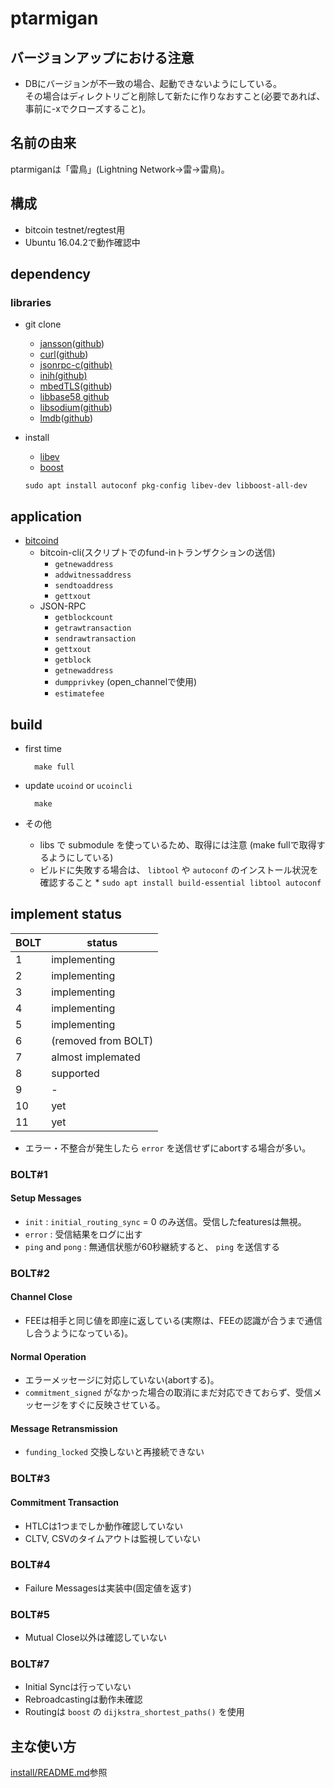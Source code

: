 # ptarmigan

## バージョンアップにおける注意

* DBにバージョンが不一致の場合、起動できないようにしている。  
  その場合はディレクトリごと削除して新たに作りなおすこと(必要であれば、事前に-xでクローズすること)。

## 名前の由来

ptarmiganは「雷鳥」(Lightning Network→雷→雷鳥)。  

## 構成

* bitcoin testnet/regtest用
* Ubuntu 16.04.2で動作確認中

## dependency

### libraries

* git clone
  * [jansson](http://www.digip.org/jansson/)([github](https://github.com/akheron/jansson))
  * [curl](https://curl.haxx.se/)([github](https://github.com/curl/curl))
  * [jsonrpc-c(github)](https://github.com/hmng/jsonrpc-c)
  * [inih(github)](https://github.com/benhoyt/inih)
  * [mbedTLS](https://tls.mbed.org/)([github](https://github.com/ARMmbed/mbedtls))
  * [libbase58 github](https://github.com/luke-jr/libbase58)
  * [libsodium](https://download.libsodium.org/doc/)([github](https://github.com/jedisct1/libsodium))
  * [lmdb](https://symas.com/lightning-memory-mapped-database/)([github](https://github.com/LMDB/lmdb))

* install
  * [libev](http://software.schmorp.de/pkg/libev.html)
  * [boost](http://www.boost.org/)

  `sudo apt install autoconf pkg-config libev-dev libboost-all-dev`

## application

* [bitcoind](https://github.com/bitcoin/bitcoin)
  * bitcoin-cli(スクリプトでのfund-inトランザクションの送信)
    * `getnewaddress`
    * `addwitnessaddress`
    * `sendtoaddress`
    * `gettxout`
  * JSON-RPC
    * `getblockcount`
    * `getrawtransaction`
    * `sendrawtransaction`
    * `gettxout`
    * `getblock`
    * `getnewaddress`
    * `dumpprivkey` (open_channelで使用)
    * `estimatefee`

## build

* first time

        make full

* update `ucoind` or `ucoincli`

        make

* その他
  * libs で submodule を使っているため、取得には注意 (make fullで取得するようにしている)
  * ビルドに失敗する場合は、 `libtool` や `autoconf` のインストール状況を確認すること
        * `sudo apt install build-essential libtool autoconf`

## implement status

| BOLT | status |
|------|-------|
|  1   | implementing |
|  2   | implementing |
|  3   | implementing |
|  4   | implementing |
|  5   | implementing |
|  6   | (removed from BOLT) |
|  7   | almost implemated |
|  8   | supported |
|  9   | - |
|  10  | yet |
|  11  | yet |

* エラー・不整合が発生したら `error` を送信せずにabortする場合が多い。

### BOLT#1

#### Setup Messages

* `init` : `initial_routing_sync` = 0 のみ送信。受信したfeaturesは無視。
* `error` : 受信結果をログに出す
* `ping` and `pong` : 無通信状態が60秒継続すると、 `ping` を送信する

### BOLT#2

#### Channel Close

* FEEは相手と同じ値を即座に返している(実際は、FEEの認識が合うまで通信し合うようになっている)。

#### Normal Operation

* エラーメッセージに対応していない(abortする)。
* `commitment_signed` がなかった場合の取消にまだ対応できておらず、受信メッセージをすぐに反映させている。

#### Message Retransmission

* `funding_locked` 交換しないと再接続できない

### BOLT#3

#### Commitment Transaction

* HTLCは1つまでしか動作確認していない
* CLTV, CSVのタイムアウトは監視していない

### BOLT#4

* Failure Messagesは実装中(固定値を返す)

### BOLT#5

* Mutual Close以外は確認していない

### BOLT#7

* Initial Syncは行っていない
* Rebroadcastingは動作未確認
* Routingは `boost` の `dijkstra_shortest_paths()` を使用

## 主な使い方

[install/README.md](install/README.md)参照
